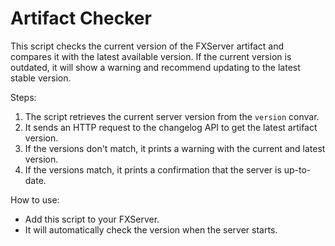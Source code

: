 # Artifact Checker

  This script checks the current version of the FXServer artifact and compares it with the latest available version.
  If the current version is outdated, it will show a warning and recommend updating to the latest stable version.

  Steps:
  1. The script retrieves the current server version from the `version` convar.
  2. It sends an HTTP request to the changelog API to get the latest artifact version.
  3. If the versions don't match, it prints a warning with the current and latest version.
  4. If the versions match, it prints a confirmation that the server is up-to-date.

  How to use:
  - Add this script to your FXServer.
  - It will automatically check the version when the server starts.
